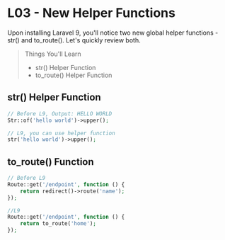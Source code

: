 # L03 - New Helper Functions

Upon installing Laravel 9, you'll notice two new global helper functions - str() and to_route(). Let's quickly review both.

> Things You'll Learn
>
> - str() Helper Function
> - to_route() Helper Function

## str() Helper Function

```php
// Before L9, Output: HELLO WORLD
Str::of('hello world')->upper();

// L9, you can use helper function
str('hello world')->upper();
```

## to_route() Function

```php
// Before L9
Route::get('/endpoint', function () {
    return redirect()->route('name');
});

//L9
Route::get('/endpoint', function () {
    return to_route('home');
});

```
